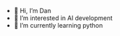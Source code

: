 - 👋 Hi, I’m Dan
- 👀 I’m interested in AI development
- 🌱 I’m currently learning python

<!---
DakPro/DakPro is a ✨ special ✨ repository because its `README.md` (this file) appears on your GitHub profile.
You can click the Preview link to take a look at your changes.
--->

